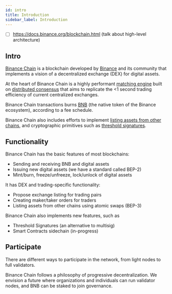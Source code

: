 ```yaml
---
id: intro
title: Introduction
sidebar_label: Introduction
---
```


- [ ] https://docs.binance.org/blockchain.html (talk about high-level architecture)

## Intro

[Binance Chain]() is a blockchain developed by [Binance]() and its community that implements a vision of a decentralized exchange (DEX) for digital assets.

At the heart of Binance Chain is a highly performant [matching engine]() built on [distributed consensus]() that aims to replicate the <1 second trading efficiency of current centralized exchanges.

Binance Chain transactions burns [BNB]() (the native token of the Binance ecosystem), according to a fee schedule.

Binance Chain also includes efforts to implement [listing assets from other chains](cross-chain-atomic-swaps), and cryptographic primitives such as [threshold signatures](threshold-signature-scheme).

## Functionality

Binance Chain has the basic features of most blockchains:

- Sending and receiving BNB and digital assets
- Issuing new digital assets (we have a standard called BEP-2)
- Mint/burn, freeze/unfreeze, lock/unlock of digital assets

It has DEX and trading-specific functionality:

- Propose exchange listing for trading pairs
- Creating maker/taker orders for traders
- Listing assets from other chains using atomic swaps (BEP-3)

Binance Chain also implements new features, such as

- Threshold Signatures (an alternative to multisig)
- Smart Contracts sidechain (in-progress)

## Participate

There are different ways to participate in the network, from light nodes to full validators.

Binance Chain follows a philosophy of progressive decentralization. We envision a future where organizations and individuals can run validator nodes, and BNB can be staked to join governance.
